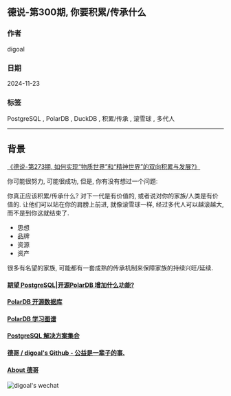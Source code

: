 ## 德说-第300期, 你要积累/传承什么     
                                                                      
### 作者                                                           
digoal                                                             
                                                                             
### 日期                                                                           
2024-11-23                                         
                                    
### 标签                                                         
PostgreSQL , PolarDB , DuckDB , 积累/传承 , 滚雪球 , 多代人     
                                                                                                 
----                                                                          
                                                                                        
## 背景     
[《德说-第273期, 如何实现“物质世界”和“精神世界”的双向积累与发展?》](../202401/20240113_01.md)    
  
你可能很努力, 可能很成功, 但是, 你有没有想过一个问题:  
  
你真正应该积累/传承什么? 对下一代是有价值的, 或者说对你的家族/人类是有价值的. 让他们可以站在你的肩膀上前进, 就像滚雪球一样, 经过多代人可以越滚越大, 而不是到你这就结束了.     
- 思想  
- 品牌  
- 资源  
- 资产  
  
很多有名望的家族, 可能都有一套成熟的传承机制来保障家族的持续兴旺/延续.  
  
     
  
  
#### [期望 PostgreSQL|开源PolarDB 增加什么功能?](https://github.com/digoal/blog/issues/76 "269ac3d1c492e938c0191101c7238216")
  
  
#### [PolarDB 开源数据库](https://openpolardb.com/home "57258f76c37864c6e6d23383d05714ea")
  
  
#### [PolarDB 学习图谱](https://www.aliyun.com/database/openpolardb/activity "8642f60e04ed0c814bf9cb9677976bd4")
  
  
#### [PostgreSQL 解决方案集合](../201706/20170601_02.md "40cff096e9ed7122c512b35d8561d9c8")
  
  
#### [德哥 / digoal's Github - 公益是一辈子的事.](https://github.com/digoal/blog/blob/master/README.md "22709685feb7cab07d30f30387f0a9ae")
  
  
#### [About 德哥](https://github.com/digoal/blog/blob/master/me/readme.md "a37735981e7704886ffd590565582dd0")
  
  
![digoal's wechat](../pic/digoal_weixin.jpg "f7ad92eeba24523fd47a6e1a0e691b59")
  
